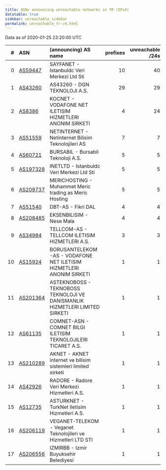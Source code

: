 ```yaml
---
title: ASNs announcing unreachable networks in TR (IPv4)
datatable: true
sidebar: unreachable_sidebar
permalink: unreachable_tr-v4.html
---
```


Data as of 2020-01-25 23:20:00 UTC


<div class="datatable-begin"></div>

|   # | ASN                                      | (announcing) AS name                                                        |   prefixes |   unreachable /24s |
|----:|:-----------------------------------------|:----------------------------------------------------------------------------|-----------:|-------------------:|
|   0 | [AS59447](unreachable_AS59447-v4.html)   | SAYFANET - Istanbuldc Veri Merkezi Ltd Sti                                  |         10 |                 40 |
|   1 | [AS43260](unreachable_AS43260-v4.html)   | AS43260 - DGN TEKNOLOJI A.S.                                                |         29 |                 29 |
|   2 | [AS8386](unreachable_AS8386-v4.html)     | KOCNET - VODAFONE NET ILETISIM HIZMETLERI ANONIM SIRKETI                    |          4 |                 24 |
|   3 | [AS51559](unreachable_AS51559-v4.html)   | NETINTERNET - Netinternet Bilisim Teknolojileri AS                          |          7 |                  7 |
|   4 | [AS60721](unreachable_AS60721-v4.html)   | BURSABIL - Bursabil Teknoloji A.S.                                          |          5 |                  5 |
|   5 | [AS197328](unreachable_AS197328-v4.html) | INETLTD - Istanbuldc Veri Merkezi Ltd Sti                                   |          5 |                  5 |
|   6 | [AS209737](unreachable_AS209737-v4.html) | MERICHOSTING - Muhammet Meric trading as Meric Hosting                      |          5 |                  5 |
|   7 | [AS51540](unreachable_AS51540-v4.html)   | DBT-AS - Fikri DAL                                                          |          4 |                  4 |
|   8 | [AS208485](unreachable_AS208485-v4.html) | EKSENBILISIM - Nese Mala                                                    |          4 |                  4 |
|   9 | [AS34984](unreachable_AS34984-v4.html)   | TELLCOM-AS - TELLCOM ILETISIM HIZMETLERI A.S.                               |          3 |                  3 |
|  10 | [AS15924](unreachable_AS15924-v4.html)   | BORUSANTELEKOM-AS - VODAFONE NET ILETISIM HIZMETLERI ANONIM SIRKETI         |          1 |                  1 |
|  11 | [AS201364](unreachable_AS201364-v4.html) | ASTEKNOBOSS - TEKNOBOSS TEKNOLOJI VE DANISMANLIK HIZMETLERI LIMITED SIRKETI |          1 |                  1 |
|  12 | [AS61135](unreachable_AS61135-v4.html)   | COMNET-ASN - COMNET BILGI ILETISIM TEKNOLOJILERI TICARET A.S.               |          1 |                  1 |
|  13 | [AS210289](unreachable_AS210289-v4.html) | AKNET - AKNET internet ve bilisim sistemleri limited sirketi                |          1 |                  1 |
|  14 | [AS42926](unreachable_AS42926-v4.html)   | RADORE - Radore Veri Merkezi Hizmetleri A.S.                                |          1 |                  1 |
|  15 | [AS12735](unreachable_AS12735-v4.html)   | ASTURKNET - TurkNet Iletisim Hizmetleri A.S.                                |          1 |                  1 |
|  16 | [AS206119](unreachable_AS206119-v4.html) | VEGANET-TELEKOM - Veganet Teknolojileri ve Hizmetleri LTD STI               |          1 |                  1 |
|  17 | [AS206556](unreachable_AS206556-v4.html) | IZMIRBB - Izmir Buyuksehir Belediyesi                                       |          1 |                  1 |

<div class="datatable-end"></div>